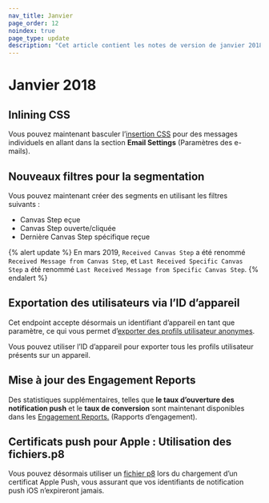 ```yaml
---
nav_title: Janvier
page_order: 12
noindex: true
page_type: update
description: "Cet article contient les notes de version de janvier 2018."
---
```

# Janvier 2018

## Inlining CSS

Vous pouvez maintenant basculer l’[insertion CSS][84] pour des messages individuels en allant dans la section **Email Settings** (Paramètres des e-mails).

## Nouveaux filtres pour la segmentation

Vous pouvez maintenant créer des segments en utilisant les filtres suivants :
- Canvas Step eçue
- Canvas Step ouverte/cliquée
- Dernière Canvas Step spécifique reçue

{% alert update %}
En mars 2019, `Received Canvas Step` a été renommé `Received Message from Canvas Step`, et `Last Received Specific Canvas Step` a été renommé `Last Received Message from Specific Canvas Step`.
{% endalert %}

## Exportation des utilisateurs via l’ID d’appareil

Cet endpoint accepte désormais un identifiant d’appareil en tant que paramètre, ce qui vous permet d’[exporter des profils utilisateur anonymes][82].

Vous pouvez utiliser l’ID d’appareil pour exporter tous les profils utilisateur présents sur un appareil.

## Mise à jour des Engagement Reports

Des statistiques supplémentaires, telles que **le taux d’ouverture des notification push** et le **taux de conversion** sont maintenant disponibles dans les [Engagement Reports.][81] (Rapports d’engagement).

## Certificats push pour Apple : Utilisation des fichiers.p8

Vous pouvez désormais utiliser un [fichier p8][80] lors du chargement d’un certificat Apple Push, vous assurant que vos identifiants de notification push iOS n’expireront jamais.


[80]: {{site.baseurl}}/developer_guide/platform_integration_guides/ios/push_notifications/integration/#recommended-option-using-a-p8-file-authentication-tokens
[81]: {{site.baseurl}}/user_guide/data_and_analytics/reporting/engagement_reports/#engagement-reports
[82]: {{site.baseurl}}/developer_guide/rest_api/export/#users-by-identifier-endpoint
[84]: {{site.baseurl}}/user_guide/message_building_by_channel/email/css_inline/#css-inlining
